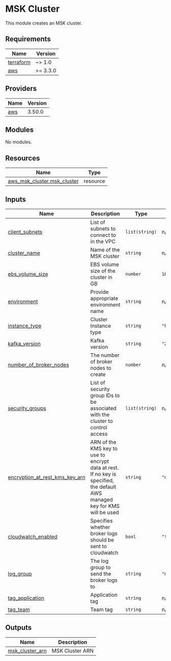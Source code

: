 # MSK Cluster

This module creates an MSK cluster.

## Requirements

| Name | Version |
|------|---------|
| <a name="requirement_terraform"></a> [terraform](#requirement\_terraform) | ~> 1.0 |
| <a name="requirement_aws"></a> [aws](#requirement\_aws) | >= 3.3.0 |

## Providers

| Name | Version |
|------|---------|
| <a name="provider_aws"></a> [aws](#provider\_aws) | 3.50.0 |

## Modules

No modules.

## Resources

| Name | Type |
|------|------|
| [aws_msk_cluster.msk_cluster](https://registry.terraform.io/providers/hashicorp/aws/latest/docs/resources/msk_cluster) | resource |

## Inputs

| Name | Description | Type | Default | Required |
|------|-------------|------|---------|:--------:|
| <a name="input_client_subnets"></a> [client\_subnets](#input\_client\_subnets) | List of subnets to connect to in the VPC | `list(string)` | n/a | yes |
| <a name="input_cluster_name"></a> [cluster\_name](#input\_cluster\_name) | Name of the MSK cluster | `string` | n/a | yes |
| <a name="input_ebs_volume_size"></a> [ebs\_volume\_size](#input\_ebs\_volume\_size) | EBS volume size of the cluster in GB | `number` | `100` | no |
| <a name="input_environment"></a> [environment](#input\_environment) | Provide appropriate environment name | `string` | n/a | yes |
| <a name="input_instance_type"></a> [instance\_type](#input\_instance\_type) | Cluster Instance type | `string` | `"kafka.m5.large"` | no |
| <a name="input_kafka_version"></a> [kafka\_version](#input\_kafka\_version) | Kafka version | `string` | `"2.6.1"` | no |
| <a name="input_number_of_broker_nodes"></a> [number\_of\_broker\_nodes](#input\_number\_of\_broker\_nodes) | The number of broker nodes to create | `number` | n/a | yes |
| <a name="input_security_groups"></a> [security\_groups](#input\_security\_groups) | List of security group IDs to be associated with the cluster to control access | `list(string)` | n/a | yes |
| <a name="input_encryption_at_rest_kms_key_arn"></a> [encryption\_at\_rest\_kms\_key\_arn](#input\_encryption\_at\_rest\_kms\_key\_arn) | ARN of the KMS key to use to encrypt data at rest. If no key is specified, the default AWS managed key for KMS will be used | `string` | `"null"` | no |
| <a name="input_cloudwatch_enabled"></a> [cloudwatch\_enabled](#input\_cloudwatch\_enabled) | Specifies whether broker logs should be sent to cloudwatch | `bool` | `"false"` | no |
| <a name="input_log_group"></a> [log\_group](#input\_log\_group) | The log group to send the broker logs to | `string` | `"null"` | no |
| <a name="input_tag_application"></a> [tag\_application](#input\_tag\_application) | Application tag | `string` | n/a | yes |
| <a name="input_tag_team"></a> [tag\_team](#input\_tag\_team) | Team tag | `string` | n/a | yes |

## Outputs

| Name | Description |
|------|-------------|
| <a name="output_msk_cluster_arn"></a> [msk\_cluster\_arn](#output\_msk\_cluster\_arn) | MSK Cluster ARN |
